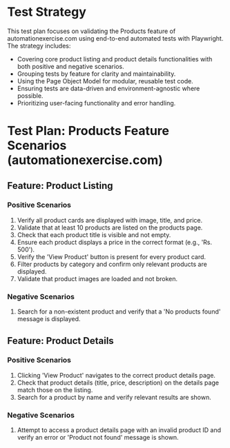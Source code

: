 
# Test Strategy

This test plan focuses on validating the Products feature of automationexercise.com using end-to-end automated tests with Playwright. The strategy includes:
- Covering core product listing and product details functionalities with both positive and negative scenarios.
- Grouping tests by feature for clarity and maintainability.
- Using the Page Object Model for modular, reusable test code.
- Ensuring tests are data-driven and environment-agnostic where possible.
- Prioritizing user-facing functionality and error handling.

# Test Plan: Products Feature Scenarios (automationexercise.com)

## Feature: Product Listing
### Positive Scenarios
1. Verify all product cards are displayed with image, title, and price.
2. Validate that at least 10 products are listed on the products page.
3. Check that each product title is visible and not empty.
4. Ensure each product displays a price in the correct format (e.g., 'Rs. 500').
5. Verify the 'View Product' button is present for every product card.
6. Filter products by category and confirm only relevant products are displayed.
7. Validate that product images are loaded and not broken.

### Negative Scenarios
1. Search for a non-existent product and verify that a 'No products found' message is displayed.

## Feature: Product Details
### Positive Scenarios
1. Clicking 'View Product' navigates to the correct product details page.
2. Check that product details (title, price, description) on the details page match those on the listing.
3. Search for a product by name and verify relevant results are shown.

### Negative Scenarios
1. Attempt to access a product details page with an invalid product ID and verify an error or 'Product not found' message is shown.
